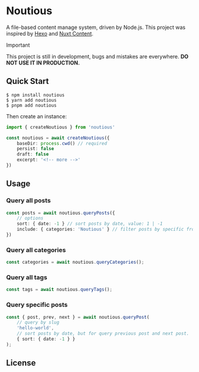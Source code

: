 # Noutious

A file-based content manage system, driven by Node.js. This project was inspired by [Hexo](https://github.com/hexojs/hexo) and [Nuxt Content](https://github.com/nuxt/content).

> [!IMPORTANT]
>
> This project is still in development, bugs and mistakes are everywhere. **DO NOT USE IT IN PRODUCTION.**

## Quick Start

```shell
$ npm install noutious
$ yarn add noutious
$ pnpm add noutious
```

Then create an instance:

```typescript
import { createNoutious } from 'noutious'

const noutious = await createNoutious({
    baseDir: process.cwd() // required
    persist: false
    draft: false
    excerpt: '<!-- more -->'
})
```

## Usage

### Query all posts

```typescript
const posts = await noutious.queryPosts({
    // options
    sort: { date: -1 } // sort posts by date, value: 1 | -1
    include: { categories: 'Noutious' } // filter posts by specific front-matter value
})
```

### Query all categories

```typescript
const categories = await noutious.queryCategories();
```

### Query all tags

```typescript
const tags = await noutious.queryTags();
```

### Query specific posts

```typescript
const { post, prev, next } = await noutious.queryPost(
	// query by slug
	'hello-world',
	// sort posts by date, but for query previous post and next post.
	{ sort: { date: -1 } }
);
```

## License

